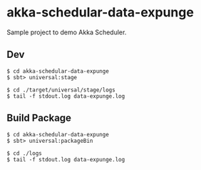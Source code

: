 # akka-schedular-data-expunge
Sample project to demo Akka Scheduler.

## Dev
```
$ cd akka-schedular-data-expunge
$ sbt> universal:stage 

$ cd ./target/universal/stage/logs
$ tail -f stdout.log data-expunge.log
```

## Build Package
```
$ cd akka-schedular-data-expunge
$ sbt> universal:packageBin

$ cd ./logs
$ tail -f stdout.log data-expunge.log
```
